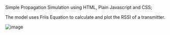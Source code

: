 Simple Propagation Simulation using HTML, Plain Javascript and CSS;

The model uses Friis Equation to calculate and plot the RSSI of a transmitter.

![image](https://github.com/user-attachments/assets/0cb4cf12-8a6e-44e4-a882-1d35eba85afd)
